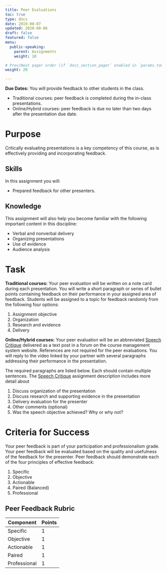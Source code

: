 ```yaml
---
title: Peer Evaluations
toc: true
type: docs
date: 2019-08-07
updated: 2020-08-06
draft: false
featured: false
menu:
  public-speaking:
    parent: Assignments
    weight: 10

# Prev/Next pager order (if `docs_section_pager` enabled in `params.toml`)
weight: 20

---
```


**Due Dates:** You will provide feedback to other students in the class.

 * Traditional courses: peer feedback is completed during the in-class presentations.
 * Online/Hybrid courses: peer feedback is due no later than two days after the presentation due date.

# Purpose

Critically evaluating presentations is a key competency of this course, as is effectively providing and incorporating feedback.

## Skills

In this assignment you will:

* Prepared feedback for other presenters.

## Knowledge

This assignment will also help you become familiar with the following important content in this discipline:

* Verbal and nonverbal delivery
* Organizing presentations
* Use of evidence
* Audience analysis

# Task

**Traditional courses:** Your peer evaluation will be written on a note card during each presentation.
You will write a short paragraph or series of bullet points containing feedback on their performance in your assigned area of feedback.
Students will be assigned to a topic for feedback randomly from the following four options:

1. Assignment objective
2. Organization
3. Research and evidence
4. Delivery

**Online/Hybrid courses:** Your peer evaluation will be an abbreviated [Speech Critique][] delivered as a text post in a forum on the course management system website.
References are not required for the peer evaluations.
You will reply to the video linked by your partner with several paragraphs addressing their performance in the presentation.

The required paragraphs are listed below.
Each should contain multiple sentences.
The [Speech Critique][] assignment description includes more detail about 

1. Discuss organization of the presentation
2. Discuss research and supporting evidence in the presentation
3. Delivery evaluation for the presenter
4. Other comments (optional)
5. Was the speech objective achieved? Why or why not?

# Criteria for Success

Your peer feedback is part of your participation and professionalism grade.
Your peer feedback will be evaluated based on the quality and usefulness of the feedback for the presenter.
Peer feedback should demonstrate each of the four principles of effective feedback:

1. Specific
2. Objective
3. Actionable
4. Paired (Balanced)
5. Professional

## Peer Feedback Rubric

Component    | Points
------------ | ------
Specific     | 1
Objective    | 1
Actionable   | 1
Paired       | 1
Professional | 1

<!--
# Examples
-->

<!--
Here are some example outlines for mediated presentations given in this
class.[^student-permission]

[Example Mediated Outline
1](/course/public-speaking/assignment/mediated-outline-example-1.docx) is
a well-formatted outline.
-->

<!--
# Acknowledgments

[^student-permission] Many thanks to the students who have given me permission to use examples based on their work. Student consent forms are on file.
-->

<!--
# Links
-->

[Speech Critique]: /course/public-speaking/assignment/speech-critique/

<!-- Previous Versions:

   v#   | Date       | Modifications
  ------|------------|:--------------
  v2.01 | 2020-08-06 | Update for Hyflex delivery
  v2.00 | 2020-02-14 | Switched formatting for better transparency.
  v1.01 | 2019-08-08 | Updates for Hugo compatibility
  v1.00 | 2017-04-03 | Description for in-class vs. online feedback 
  v0.00 |          - | Initial version

-->
